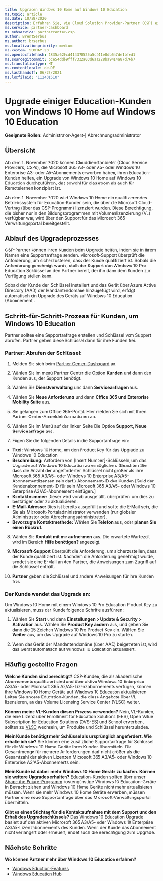 ```yaml
---
title: Upgraden Windows 10 Home auf Windows 10 Education
ms.topic: article
ms.date: 10/28/2020
description: Erfahren Sie, wie Cloud Solution Provider-Partner (CSP) einige ihrer Education-Kunden von Windows 10 Home auf Windows 10 Education
ms.service: partner-dashboard
ms.subservice: partnercenter-csp
author: BrentSerbus
ms.author: brserbus
ms.localizationpriority: medium
ms.custom: SEOMAY.20
ms.openlocfilehash: 4835a620cd414370525a5c441e0db5a7de1bfed1
ms.sourcegitcommit: bce54ddb9fff7332a03d6aa228ba9414a87d76b7
ms.translationtype: MT
ms.contentlocale: de-DE
ms.lasthandoff: 06/22/2021
ms.locfileid: "112431510"
---
```

# <a name="upgrade-some-education-customers-from-windows-10-home-to-windows-10-education"></a>Upgrade einiger Education-Kunden von Windows 10 Home auf Windows 10 Education

**Geeignete Rollen:** Administrator-Agent-| Abrechnungsadministrator

## <a name="overview"></a>Übersicht

Ab dem 1. November 2020 können Clouddienstanbieter (Cloud Service Providers, CSPs), die Microsoft 365 A3- oder A5- oder Windows 10 Enterprise A3- oder A5-Abonnements erworben haben, ihren Education-Kunden helfen, ein Upgrade von Windows 10 Home auf Windows 10 Education durchzuführen, das sowohl für classroom als auch für Remotelernen konzipiert ist.

Ab dem 1. November 2020 wird Windows 10 Home ein qualifizierendes Betriebssystem für Education-Kunden sein, die über die Microsoft Cloud-Vertrag (über das CSP-Programm) lizenziert wurden. Diese Berechtigung, die bisher nur in den Bildungsprogrammen mit Volumenlizenzierung (VL) verfügbar war, wird über den Support für das Microsoft 365-Verwaltungsportal bereitgestellt. 

## <a name="how-the-upgrade-process-works"></a>Ablauf des Upgradeprozesses

CSP-Partner können ihren Kunden beim Upgrade helfen, indem sie in ihrem Namen eine Supportanfrage senden. Microsoft-Support überprüft die Anforderung, um sicherzustellen, dass der Kunde qualifiziert ist. Sobald die Anforderung genehmigt wurde, stellt der Support den Windows 10 Pro Education Schlüssel an den Partner bereit, der ihn dann dem Kunden zur Verfügung stellen kann.

Sobald der Kunde den Schlüssel installiert und das Gerät über Azure Active Directory (AAD) der Mandantendomäne hinzugefügt wird, erfolgt automatisch ein Upgrade des Geräts auf Windows 10 Education (Abonnement).   

## <a name="step-by-step-process-for-customers-to-get-windows-10-education"></a>Schritt-für-Schritt-Prozess für Kunden, um Windows 10 Education

Partner sollten eine Supportanfrage erstellen und Schlüssel vom Support abrufen. Partner geben diese Schlüssel dann für ihre Kunden frei.

### <a name="partners--how-to-get-the-keys"></a>Partner: Abrufen der Schlüssel:

1. Melden Sie sich beim [Partner Center-Dashboard](https://partner.microsoft.com/dashboard) an.

2. Wählen Sie im menü Partner Center die Option **Kunden** und dann den Kunden aus, der Support benötigt.

3. Wählen Sie **Dienstverwaltung** und dann **Serviceanfragen** aus.

4. Wählen Sie **Neue Anforderung** und dann **Office 365 und Enterprise Mobility Suite** aus.

5. Sie gelangen zum Office 365-Portal. Hier melden Sie sich mit Ihren Partner Center-Anmeldeinformationen an.

6. Wählen Sie im Menü auf der linken Seite Die Option **Support, Neue Serviceanfrage** aus.

7. Fügen Sie die folgenden Details in die Supportanfrage ein:

- **Titel:** Windows 10 Home, um den Product Key für das Upgrade zu Windows 10 Education
- **Beschreibung:** Anfordern von [Insert Number]-Schlüsseln, um das Upgrade auf Windows 10 Education zu ermöglichen. (Beachten Sie, dass die Anzahl der angeforderten Schlüssel nicht größer als ihre Microsoft 365 A3/A5- oder Windows 10 Enterprise A3/A5-Abonnementlizenzen sein darf.) Abonnement-ID des Kunden [Guid der Kundenabonnement-ID für sein Microsoft 365 A3/A5- oder Windows 10 Enterprise A3/A5-Abonnement einfügen.]
- **Kontaktnummer:** Dieser wird vorab ausgefüllt. überprüfen, um dies zu bestätigen oder zu aktualisieren.
- **E-Mail-Adresse:** Dies ist bereits ausgefüllt und sollte die E-Mail sein, die Sie als Microsoft-Portaladministrator verwenden (nur globaler Administrator oder Abrechnungsadministrator).
- **Bevorzugte Kontaktmethode:** Wählen Sie **Telefon** aus, oder **planen Sie einen Rückruf.**

8. Wählen Sie **Kontakt mit mir aufnehmen** aus. Die erwartete Wartezeit wird im Bereich **Hilfe benötigen?** angezeigt.

9. **Microsoft-Support** überprüft die Anforderung, um sicherzustellen, dass der Kunde qualifiziert ist. Nachdem die Anforderung genehmigt wurde, sendet sie eine E-Mail an den Partner, die Anweisungen zum Zugriff auf die Schlüssel enthält.

10. **Partner** geben die Schlüssel und andere Anweisungen für ihre Kunden frei.

### <a name="customer-applies-the-upgrade"></a>Der Kunde wendet das Upgrade an:

Um Windows 10 Home mit einem Windows 10 Pro Education Product Key zu aktualisieren, muss der Kunde folgende Schritte ausführen:  

1. Wählen Sie **Start** und dann **Einstellungen > Update & Security > Activation** aus. Wählen Sie **Product Key ändern** aus, und geben Sie dann die 25 Zeichen Windows 10 Pro Product Key ein. Wählen Sie **Weiter** aus, um das Upgrade auf Windows 10 Pro zu starten.

2. Wenn das Gerät der Mandantendomäne (über AAD) beigetreten ist, wird das Gerät automatisch auf Windows 10 Education aktualisiert.  

## <a name="frequently-asked-questions"></a>Häufig gestellte Fragen

**Welche Kunden sind berechtigt?**
CSP-Kunden, die als akademische Abonnements qualifiziert sind und über aktive Windows 10 Enterprise A3/A5- oder Microsoft 365 A3/A5-Lizenzabonnements verfügen, können ihre Windows 10 Home Geräte auf Windows 10 Education aktualisieren. Leiten Sie andere Education-Kunden, die diese Angebote über VL lizenzieren, an das Volume Licensing Service Center (VLSC) weiter.

**Können meine VL-Kunden diesen Prozess verwenden?**
Nein, VL-Kunden, die eine Lizenz über Enrollment for Education Solutions (EES), Open Value Subscription for Education Solutions (OVS-ES) und School erwerben, sollten zu [VLSC](https://www.microsoft.com/Licensing/servicecenter/default.aspx) wechseln, um Produkte und Schlüssel herunterzuladen. 

**Mein Kunde benötigt mehr Schlüssel als ursprünglich angefordert. Wie erhalte ich sie?**
Sie können eine zusätzliche Supportanfrage für Schlüssel für die Windows 10 Home Geräte Ihres Kunden übermitteln. Die Gesamtmenge für mehrere Anforderungen darf nicht größer als die Gesamtzahl der aktiven Lizenzen Microsoft 365 A3/A5- oder Windows 10 Enterprise A3/A5-Abonnements sein.

**Mein Kunde ist dabei, mehr Windows 10 Home Geräte zu kaufen. Können sie weitere Upgrades erhalten?**
Education-Kunden sollten über unser [Shape the Future-Programm](https://www.microsoft.com/education/products/windows/shapethefuture.aspx) kostengünstige Windows 10 Education-Geräte in Betracht ziehen und Windows 10 Home Geräte nicht mehr aktualisieren müssen. Wenn sie mehr Windows 10 Home Geräte erwerben, müssen Partner eine neue Supportanfrage über das Microsoft-Verwaltungsportal übermitteln.

**Gibt es einen Stichtag für die Kontaktaufnahme mit dem Support und den Erhalt des Upgradeschlüssels?**
Das Windows 10 Education Upgrade basiert auf den aktiven Microsoft 365 A3/A5- oder Windows 10 Enterprise A3/A5-Lizenzabonnements des Kunden. Wenn der Kunde das Abonnement nicht verlängert oder erneuert, endet auch die Berechtigung zum Upgrade.

## <a name="next-steps"></a>Nächste Schritte

**Wo können Partner mehr über Windows 10 Education erfahren?**

- [Windows Eduction-Features](https://www.microsoft.com/education/products/windows/features)
- [Windows Education Hub](/education/windows/)